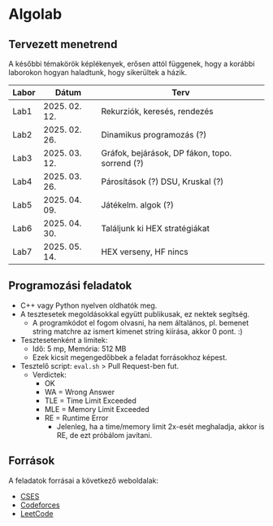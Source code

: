 # Algolab

## Tervezett menetrend

A későbbi témakörök képlékenyek, erősen attól függenek, hogy a korábbi laborokon hogyan haladtunk, hogy sikerültek a házik.

| Labor | Dátum            | Terv                                           |
| ----- | ---------------- | ---------------------------------------------- |
| Lab1  | 2025\. 02\. 12\. | Rekurziók, keresés, rendezés                   |
| Lab2  | 2025\. 02\. 26\. | Dinamikus programozás (?)                      |
| Lab3  | 2025\. 03\. 12\. | Gráfok, bejárások, DP fákon, topo. sorrend (?) |
| Lab4  | 2025\. 03\. 26\. | Párosítások (?) DSU, Kruskal (?)               |
| Lab5  | 2025\. 04\. 09\. | Játékelm. algok (?)                            |
| Lab6  | 2025\. 04\. 30\. | Találjunk ki HEX stratégiákat                  |
| Lab7  | 2025\. 05\. 14\. | HEX verseny, HF nincs                          |

## Programozási feladatok

- C++ vagy Python nyelven oldhatók meg.
- A tesztesetek megoldásokkal együtt publikusak, ez nektek segítség.
  - A programkódot el fogom olvasni, ha nem általános, pl. bemenet string matchre az ismert kimenet string kiírása, akkor 0 pont. :)
- Tesztesetenként a limitek:
  - Idő: 5 mp, Memória: 512 MB
  - Ezek kicsit megengedőbbek a feladat forrásokhoz képest.
- Tesztelő script: `eval.sh` > Pull Request-ben fut.
  - Verdictek:
    - OK
    - WA = Wrong Answer
    - TLE = Time Limit Exceeded
    - MLE = Memory Limit Exceeded
    - RE = Runtime Error
      - Jelenleg, ha a time/memory limit 2x-esét meghaladja, akkor is RE, de ezt próbálom javítani.

## Források

A feladatok forrásai a következő weboldalak:

- [CSES](https://cses.fi/problemset)
- [Codeforces](https://codeforces.com)
- [LeetCode](https://leetcode.com)
